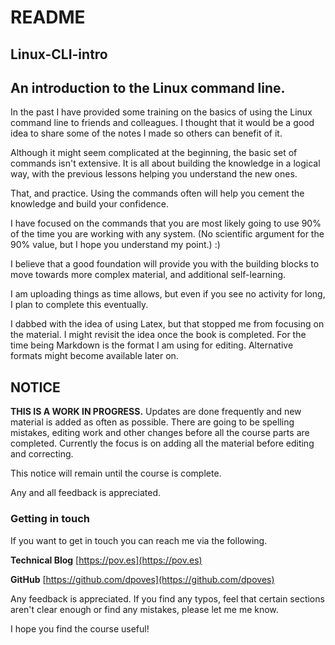 # README

## Linux-CLI-intro
## An introduction to the Linux command line.

In the past I have provided some training on the basics of using the Linux command line to friends and colleagues. I thought that it would be a good idea to share some of the notes I made so others can benefit of it.

Although it might seem complicated at the beginning, the basic set of commands isn't extensive. It is all about building the knowledge in a logical way, with the previous lessons helping you understand the new ones.

That, and practice. Using the commands often will help you cement the knowledge and build your confidence.

I have focused on the commands that you are most likely going to use 90% of the time you are working with any system. (No scientific argument for the 90% value, but I hope you understand my point.) :)

I believe that a good foundation will provide you with the building blocks to move towards more complex material, and additional self-learning.

I am uploading things as time allows, but even if you see no activity for long, I plan to complete this eventually.

I dabbed with the idea of using Latex, but that stopped me from focusing on the material. I might revisit the idea once the book is completed. For the time being Markdown is the format I am using for editing. Alternative formats might become available later on.

## NOTICE

**THIS IS A WORK IN PROGRESS.** Updates are done frequently and new material is added as often as possible. There are going to be spelling mistakes, editing work and other changes before all the course parts are completed. Currently the focus is on adding all the material before editing and correcting.

This notice will remain until the course is complete.

Any and all feedback is appreciated.

### Getting in touch

If you want to get in touch you can reach me via the following.

**Technical Blog** [https://pov.es](https://pov.es)

**GitHub** [https://github.com/dpoves](https://github.com/dpoves)

Any feedback is appreciated. If you find any typos, feel that certain sections aren't clear enough or find any mistakes, please let me me know.

I hope you find the course useful!